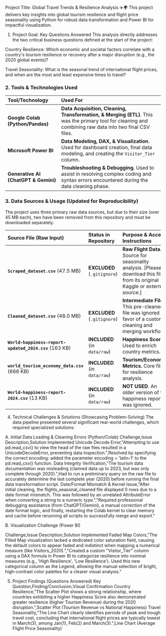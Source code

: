 Project Title: Global Travel Trends & Resilience Analysis ✈️🌍
This project delivers key insights into global tourism resilience and flight price seasonality using Python for robust data transformation and Power BI for impactful visualization.

1. Project Goal: Key Questions Answered
This analysis directly addresses the two critical business questions defined at the start of the project:

Country Resilience: Which economic and societal factors correlate with a country's tourism resilience or recovery after a major disruption (e.g., the 2020 global events)?

Travel Seasonality: What is the seasonal trend of international flight prices, and when are the most and least expensive times to travel?

### 2. Tools & Technologies Used

| Tool/Technology | Used For |
| :--- | :--- |
| **Google Colab (Python/Pandas)** | **Data Acquisition, Cleaning, Transformation, & Merging (ETL)**. This was the primary tool for cleaning and combining raw data into two final CSV files. |
| **Microsoft Power BI** | **Data Modeling, DAX, & Visualization**. Used for dashboard creation, final data modeling, and creating the `Visitor_Tier` column. |
| **Generative AI (ChatGPT & Gemini)** | **Troubleshooting & Debugging.** Used to assist in resolving complex coding and syntax errors encountered during the data cleaning phase. |

### 3. Data Sources & Usage (Updated for Reproducibility)

The project uses three primary raw data sources, but due to their size (over 45 MB each), two have been removed from this repository and must be downloaded separately.

| Source File (Raw Input) | Status in Repository | Purpose & Access Instructions |
| :--- | :--- | :--- |
| **`Scraped_dataset.csv`** (47.5 MB) | **EXCLUDED** (`.gitignore`) | **Raw Flight Data.** Source for seasonality analysis. [Please download this file from its original Kaggle or external source.] |
| **`Cleaned_dataset.csv`** (48.0 MB) | **EXCLUDED** (`.gitignore`) | **Intermediate File.** This pre-cleaned file was ignored in favor of a custom cleaning and merging workflow. |
| **`World-happiness-report-updated_2024.csv`** (163 KB) | **INCLUDED** (in `data/raw`) | **Happiness Scores.** Used to enrich country metrics. |
| **`world_tourism_economy_data.csv`** (666 KB) | **INCLUDED** (in `data/raw`) | **Tourism/Economic Metrics.** Core file for resilience analysis. |
| **`World-happiness-report-2024.csv`** (13 KB) | **INCLUDED** (in `data/raw`) | **NOT USED**. An older version of the happiness report was ignored. |


4. Technical Challenges & Solutions (Showcasing Problem-Solving)
The data pipeline presented several significant real-world challenges, which required specialized solutions:

A. Initial Data Loading & Cleaning Errors (Python/Colab)
Challenge,Issue Description,Solution Implemented
Unicode Decode Error,"Attempting to use pd.read_csv() to view the head of the raw files resulted in a UnicodeDecodeError, preventing data inspection.",Resolved by specifying the correct encoding: added the parameter encoding = 'latin-1' to the pd.read_csv() function.
Data Integrity Verification,"The tourism data documentation was misleading (claimed data up to 2023, but was only complete through 2020).",Had to run a preliminary query on the raw file to accurately determine the last complete year (2020) before running the final data transformation script.
Date/Format Mismatch & Kernel Issue,"After initial cleaning, the flights_seasonal_cleaned file displayed 0 rows due to a date format mismatch. This was followed by an unrelated AttributeError when converting a string to a numeric type.","Required professional debugging assistance (from ChatGPT/Gemini), a manual correction of the date format logic, and finally, restarting the Colab kernel to clear memory and cache before rerunning all scripts to successfully merge and export."

B. Visualization Challenge (Power BI)

Challenge,Issue Description,Solution Implemented
Faded Map Colors,"The Filled Map visualization lacked a dedicated color saturation field, causing the default colors to appear faded and indistinct when mapping a numerical measure (like Visitors_2020).","Created a custom "Visitor_Tier" column using a DAX formula in Power BI to categorize resilience into nominal measures (e.g., 'High Resilience', 'Low Resilience'). Used this new categorical column as the Legend, allowing the manual selection of bright, high-contrast color palettes for a clearer visual analysis."

5. Project Findings (Questions Answered)
Key Question,Finding/Conclusion,Visual Confirmation
Country Resilience,"The Scatter Plot shows a strong relationship, where countries exhibiting a higher Happiness Score also demonstrated greater resilience (higher Tourism Revenue) during the 2020 disruption.",Scatter Plot (Tourism Revenue vs National Happiness)
Travel Seasonality,"The Line Chart clearly identifies periods of peak and trough travel cost, concluding that international flight prices are typically lowest in March(3), among Jan(1), Feb(2) and March(3).",Line Chart (Average Flight Price Seasonality)
